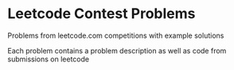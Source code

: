 # Leetcode Contest Problems
Problems from leetcode.com competitions with example solutions

Each problem contains a problem description as well as code from submissions on leetcode

